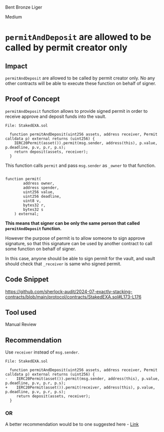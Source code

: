 Bent Bronze Liger

Medium

# `permitAndDeposit` are allowed to be called by permit creator only

## Impact
`permitAndDeposit` are allowed to be called by permit creator only. No any other contracts will be able to execute these function on behalf of signer.

## Proof of Concept
`permitAndDeposit` function allows to provide signed permit in order to receive approve and deposit funds into the vault.

```solidity
File: StakedEXA.sol

  function permitAndDeposit(uint256 assets, address receiver, Permit calldata p) external returns (uint256) {
    IERC20Permit(asset()).permit(msg.sender, address(this), p.value, p.deadline, p.v, p.r, p.s);
    return deposit(assets, receiver);
  }
```
This function calls `permit` and pass `msg.sender` as `_owner` to that function.
```solidity

function permit(
        address owner,
        address spender,
        uint256 value,
        uint256 deadline,
        uint8 v,
        bytes32 r,
        bytes32 s
    ) external;
```

**This means that signer can be only the same person that called `permitAndDeposit` function.**

However the purpose of permit is to allow someone to sign approve signature, so that this signature can be used by another contract to call some function on behalf of signer.

In this case, anyone should be able to sign permit for the vault, and vault should check that `_receiver` is same who signed permit.

## Code Snippet
https://github.com/sherlock-audit/2024-07-exactly-stacking-contracts/blob/main/protocol/contracts/StakedEXA.sol#L173-L176

## Tool used
Manual Review

## Recommendation
Use `receiver` instead of `msg.sender`.

```solidity
File: StakedEXA.sol

  function permitAndDeposit(uint256 assets, address receiver, Permit calldata p) external returns (uint256) {
-    IERC20Permit(asset()).permit(msg.sender, address(this), p.value, p.deadline, p.v, p.r, p.s);
+    IERC20Permit(asset()).permit(receiver, address(this), p.value, p.deadline, p.v, p.r, p.s);
     return deposit(assets, receiver);
  }
```
### OR

A better recommendation would be to one suggested here - [Link](https://github.com/code-423n4/2023-08-pooltogether-mitigation-findings/issues/80)


